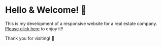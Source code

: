 # Hello & Welcome! 👋
This is my development of a responsive website for a real estate company.  
[Please click here][site] to enjoy it!!

Thank you for visiting! 🐥

[site]: https://web-bienes-raices-exequielsanoner.netlify.app/


